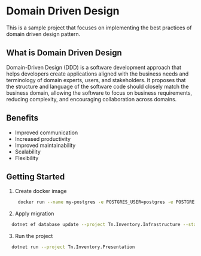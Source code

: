# Domain Driven Design

This is a sample project that focuses on implementing the best practices of domain driven design pattern.

## What is Domain Driven Design

Domain-Driven Design (DDD) is a software development approach that helps developers create applications aligned with the business needs and terminology of domain experts, users, and stakeholders. It proposes that the structure and language of the software code should closely match the business domain, allowing the software to focus on business requirements, reducing complexity, and encouraging collaboration across domains.

## Benefits
- Improved communication
- Increased productivity
- Improved maintainability
- Scalability
- Flexibility

## Getting Started
1. Create docker image
   ```bash
    docker run --name my-postgres -e POSTGRES_USER=postgres -e POSTGRES_PASSWORD=123456 -e POSTGRES_DB=postgres -p 5432:5432 -d postgres 
    ```
2. Apply migration
  ```bash
    dotnet ef database update --project Tn.Inventory.Infrastructure --startup-project Tn.Inventory.Presentation
  ```
3. Run the project
  ```bash
    dotnet run --project Tn.Inventory.Presentation
  ```
